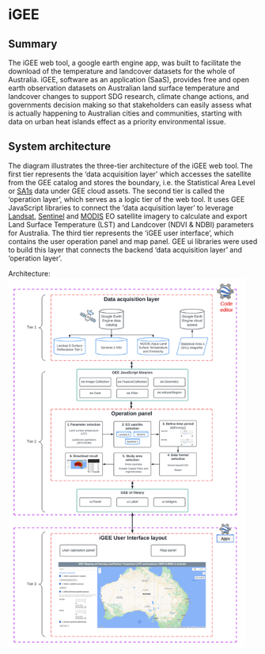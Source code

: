 # iGEE 

## Summary 
The iGEE web tool, a google earth engine app, was built to facilitate the download of the temperature and landcover datasets for the whole of Australia. iGEE, software as an application (SaaS), provides free and open earth observation datasets on Australian land surface temperature and landcover changes to support SDG research, climate change actions, and governments decision making so that stakeholders can easily assess what is actually happening to Australian cities and communities, starting with data on urban heat islands effect as a priority environmental issue.  

## System architecture 
The diagram illustrates the three-tier architecture of the iGEE web tool. The first tier represents the ‘data acquisition layer’ which accesses the satellite from the GEE catalog and stores the boundary, i.e. the Statistical Area Level or [SA1s](https://www.abs.gov.au/statistics/standards/australian-statistical-geography-standard-asgs-edition-3/jul2021-jun2026/main-structure-and-greater-capital-city-statistical-areas/statistical-area-level-1) data under GEE cloud assets. The second tier is called the ‘operation layer’, which serves as a logic tier of the web tool. It uses GEE JavaScript libraries to connect the ‘data acquisition layer’ to leverage [Landsat](https://developers.google.com/earth-engine/datasets/catalog/LANDSAT_LC08_C02_T1_L2), [Sentinel](https://developers.google.com/earth-engine/datasets/catalog/COPERNICUS_S2_SR) and [MODIS](https://developers.google.com/earth-engine/datasets/catalog/MODIS_061_MYD11A2) EO satellite imagery to calculate and export Land Surface Temperature (LST) and Landcover (NDVI & NDBI) parameters for Australia. The third tier represents the ‘iGEE user interface’, which contains the user operation panel and map panel. GEE ui libraries were used to build this layer that connects the backend ‘data acquisition layer’ and ‘operation layer’.

Architecture: 
<img width="479" alt="image" src="https://github.com/IGEE-IHVI/iGEE-app/blob/main/iGEE_system_architecture.png">

